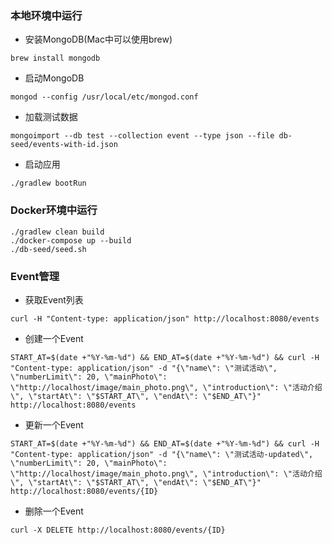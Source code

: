 ### 本地环境中运行

* 安装MongoDB(Mac中可以使用brew)

```
brew install mongodb
```


* 启动MongoDB

```
mongod --config /usr/local/etc/mongod.conf
```

* 加载测试数据

```
mongoimport --db test --collection event --type json --file db-seed/events-with-id.json
```

* 启动应用

```
./gradlew bootRun
```

### Docker环境中运行

```
./gradlew clean build
./docker-compose up --build
./db-seed/seed.sh
```

### Event管理

* 获取Event列表

```
curl -H "Content-type: application/json" http://localhost:8080/events
```
 
* 创建一个Event

```
START_AT=$(date +"%Y-%m-%d") && END_AT=$(date +"%Y-%m-%d") && curl -H "Content-type: application/json" -d "{\"name\": \"测试活动\", \"numberLimit\": 20, \"mainPhoto\": \"http://localhost/image/main_photo.png\", \"introduction\": \"活动介绍\", \"startAt\": \"$START_AT\", \"endAt\": \"$END_AT\"}" http://localhost:8080/events
```

* 更新一个Event

```
START_AT=$(date +"%Y-%m-%d") && END_AT=$(date +"%Y-%m-%d") && curl -H "Content-type: application/json" -d "{\"name\": \"测试活动-updated\", \"numberLimit\": 20, \"mainPhoto\": \"http://localhost/image/main_photo.png\", \"introduction\": \"活动介绍\", \"startAt\": \"$START_AT\", \"endAt\": \"$END_AT\"}" http://localhost:8080/events/{ID}
```


* 删除一个Event
```
curl -X DELETE http://localhost:8080/events/{ID}
```
